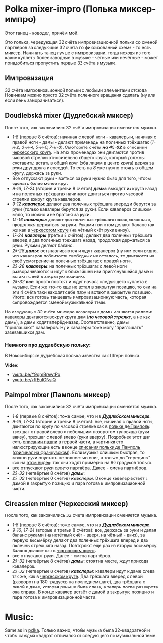 Polka mixer-impro (Полька миксер-импро)
=====================
Этот танец - новодел, причём мой.

Это полька, чередующая 32 счёта импровизационной польки со сменой партнёров за следующие 32 счета по фиксированной схеме - то есть миксер. Начинать танец лучше с импровизации, тогда исходя из того какие куплеты более заводные в музыке - чётные или нечётные - может понадобиться пропустить первые 32 счёта в музыке.

## Импровизация
32 счёта импровизационной польки с любыми элементами [отсюда](polka.md). Новичкам можно просто 32 счёта полечного вращения сделать (ну или если лень заморачиваться).

## Doudlebská mixer (Дудлебский миксер)
После того, как закончились 32 счёта импровизации сменяется музыка.

- _1-8_ (первые 8 счётов): начиная с левой ноги - кавалеры и, начиная с правой ноги - дамы - делают променады на полечных трёхшагах (_1-и-2, 3-и-4, 5-и-6, 7-и-8_). Смоторите счёты ___на 49-62___ в описании [черкесского круга](cercle-circassien.md). На этих променадах они двигаются против часовой стрелки относительно общего круга, который должны составить: встать в общий круг (оба лицом в центр круга) держа за руки друг друга и соседей. То есть на _8_ уже нужно стоять в общем кругу, держась за руки.
- Все отпускают руки - взяться за руки нужно было для того, чтобы сделать более менее круг.
- _9-16, 17-24_ (вторые и третьи 8 счётов) ___дамы___: выходят из круга назад и на полечных трёхшагах начинают двигаться против часовой стрелки вокруг круга кавалеров.
- _9-12_ ___кавалеры___: делают два полечных трёхшага вперед и берутся за руки (только кавалеры берутся за руки). Если кавалеров слишком мало, то можно и не братсья за руки.
- _13-16_ ___кавалеры___: делают два полечных трёхшага назад поменьше, продолжая держаться за руки. Руками при этом делают баланс так же как в [черкесском круге](cercle-circassien.md) (на чётный счёт руки внизу).
- _17-24_ ___кавалеры___ (третьи 8 счётов): делают два полечных трёхшага вперед и два полечных трёхшага назад, продолжая держаться за руки. Руками делают баланс.
- _25-28_ ___дамы___: останавливаются и ждут кавалеров (ну или если видно, что кавалеров поблизости свободных не осталось, то двигаются на своё усмотрение на полечных трёхшагах с правой ноги).
- _25-28_ ___кавалеры___: на полечных трёхшагах с левой ноги разворачиваются и идут к ближайшей или приглянувшейся даме и встают с ней в закрытую позицию.
- _29-32_ ___все___: просто постоят и ждут начала следующего куплета в музыке. Если же кто-то еще не встал в закрытую позицию, то они на эти 4 счёта таки находят себе пару и встают в закрытую позицию. Итого: все готовы танцевать импровизационную часть, которая сопровождается сменой музыкальной темы.

На следующие 32 счёта миксера кавалеры и дамы меняются ролями: кавалеры двигаются вокруг круга дам (___по часовой стрелке___, а не как дамы), а дамы ходят вперёд-назад. Соответственно, дамы "приглашают" кавалеров. Ну и кавалеры тоже могу "приглашать" зазевавшихся дам. 

### Немного про дудлебскую польку:
В Новосибирске дудлебская полька известна как Штерн полька.

__Video__:

- [youtu.be/Y9gmBrAwtPo](https://www.youtube.com/watch?v=Y9gmBrAwtPo)
- [youtu.be/vffEuIGNsiQ](https://www.youtube.com/watch?v=vffEuIGNsiQ)

## Paimpol mixer (Памполь миксер)
После того, как закончились 32 счёта импровизации сменяется музыка.

- _1-8_ (первые 8 счётов): тоже самое, что и в ___Дудлебском миксере___.
- _9-16, 17-24_ (вторые и третьи 8 счётов): все, начиная с правой ноги, двигаются по кругу по часовой стрелке как в [польке де Памполь](http://vk.com/video39341115_456239021): трехшаг с правой влево с небольшим поворотом туловища (руки внизу), трехшаг с левой влево (руки вверху). Подробнее этот шаг есть [описании пашпи](pach-pi.md) в первой части, а картинки его иллюстрирующие есть в конце [описания польки де Памполь](https://translate.google.ru/translate?sl=fr&tl=ru&js=y&prev=_t&hl=en&ie=UTF-8&u=http%3A%2F%2Fdansesbretonnes.gwalarn.org%2Fdanses%2Fpolka_de_paimpol.html&edit-text=) ([оригинал на французском](http://dansesbretonnes.gwalarn.org/danses/polka_de_paimpol.html)). Если музыка слишком быстрая, то можно руки опускать не полностью вниз, а только до "середины" как на [этом видео](https://vk.com/video39341115_456239021): так они ходят примерно на 90 градусов только.
- все отпускают руки _своего_ партнёра. Далее - смена партнёров.
- _25-32_ (четвёртые 8 счётов) ___дамы___: 
- _25-32_ (четвёртые 8 счётов) ___кавалеры___:  В конце кавалер встаёт с дамой в закрытую позицию и пара готова к импровизационной части.

## Circassien mixer (Черкесский миксер)
После того, как закончились 32 счёта импровизации сменяется музыка.

- _1-8_ (первые 8 счётов): тоже самое, что и в ___Дудлебском миксере___.
- _9-16, 17-24_ (вторые и третьи 8 счётов): все, держась за руки и делая баланс руками (на нетётный счёт - вверх, на чётный - вниз), за первую восьмёрку делают два полечных трёхшага вперед и два полечных трёхшага назад. Повторяют еще раз на вторую восьмёрку. Баланс делают как в [черкесском круге](cercle-circassien.md).
- все отпускают руки. Далее - смена партнёров.
- _25-32_ (четвёртые 8 счётов) ___дамы___: стоят на месте, ждут прихода кавалеров.
- _25-32_ (четвёртые 8 счётов) ___кавалеры___: кавалеры идут к даме слева так же, как в [черкесском круге](cercle-circassien.md). Два трёхшага вперед с левой (разворот на 180 градусов на последнем шаге), два трёхшага с левой к даме, которая раньше была слева, а теперь после разворота она справа. В конце кавалер встаёт с дамой в закрытую позицию и пара готова к импровизационной части.

Music:
======
Same as in [polka](polka.md). Только важно, чтобы музыка была 32-квадратной и чтобы каждый квадрат отличался от следующего по музыкальной теме.
